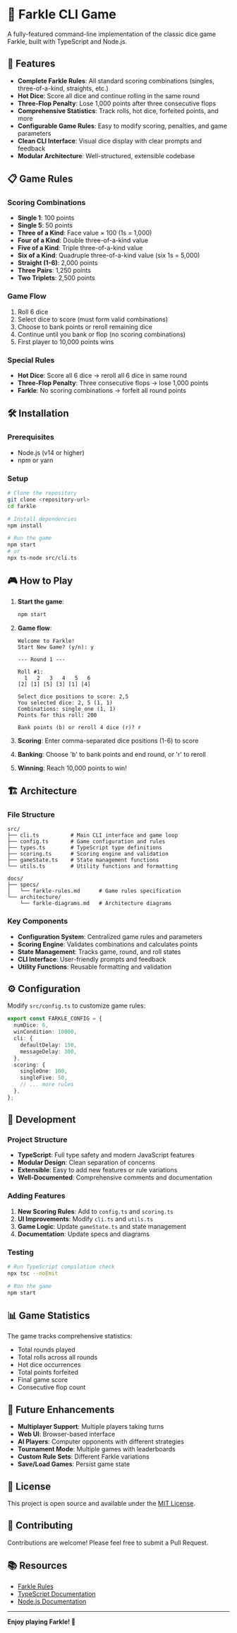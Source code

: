 # 🎲 Farkle CLI Game

A fully-featured command-line implementation of the classic dice game Farkle, built with TypeScript and Node.js.

## 🚀 Features

- **Complete Farkle Rules**: All standard scoring combinations (singles, three-of-a-kind, straights, etc.)
- **Hot Dice**: Score all dice and continue rolling in the same round
- **Three-Flop Penalty**: Lose 1,000 points after three consecutive flops
- **Comprehensive Statistics**: Track rolls, hot dice, forfeited points, and more
- **Configurable Game Rules**: Easy to modify scoring, penalties, and game parameters
- **Clean CLI Interface**: Visual dice display with clear prompts and feedback
- **Modular Architecture**: Well-structured, extensible codebase

## 📋 Game Rules

### Scoring Combinations

- **Single 1**: 100 points
- **Single 5**: 50 points
- **Three of a Kind**: Face value × 100 (1s = 1,000)
- **Four of a Kind**: Double three-of-a-kind value
- **Five of a Kind**: Triple three-of-a-kind value
- **Six of a Kind**: Quadruple three-of-a-kind value (six 1s = 5,000)
- **Straight (1-6)**: 2,000 points
- **Three Pairs**: 1,250 points
- **Two Triplets**: 2,500 points

### Game Flow

1. Roll 6 dice
2. Select dice to score (must form valid combinations)
3. Choose to bank points or reroll remaining dice
4. Continue until you bank or flop (no scoring combinations)
5. First player to 10,000 points wins

### Special Rules

- **Hot Dice**: Score all 6 dice → reroll all 6 dice in same round
- **Three-Flop Penalty**: Three consecutive flops → lose 1,000 points
- **Farkle**: No scoring combinations → forfeit all round points

## 🛠️ Installation

### Prerequisites

- Node.js (v14 or higher)
- npm or yarn

### Setup

```bash
# Clone the repository
git clone <repository-url>
cd farkle

# Install dependencies
npm install

# Run the game
npm start
# or
npx ts-node src/cli.ts
```

## 🎮 How to Play

1. **Start the game**:

   ```bash
   npm start
   ```

2. **Game flow**:

   ```
   Welcome to Farkle!
   Start New Game? (y/n): y

   --- Round 1 ---

   Roll #1:
     1   2   3   4   5   6
   [2] [1] [5] [3] [1] [4]

   Select dice positions to score: 2,5
   You selected dice: 2, 5 (1, 1)
   Combinations: single_one (1, 1)
   Points for this roll: 200

   Bank points (b) or reroll 4 dice (r)? r
   ```

3. **Scoring**: Enter comma-separated dice positions (1-6) to score
4. **Banking**: Choose 'b' to bank points and end round, or 'r' to reroll
5. **Winning**: Reach 10,000 points to win!

## 🏗️ Architecture

### File Structure

```
src/
├── cli.ts          # Main CLI interface and game loop
├── config.ts       # Game configuration and rules
├── types.ts        # TypeScript type definitions
├── scoring.ts      # Scoring engine and validation
├── gameState.ts    # State management functions
└── utils.ts        # Utility functions and formatting

docs/
├── specs/
│   └── farkle-rules.md      # Game rules specification
└── architecture/
    └── farkle-diagrams.md   # Architecture diagrams
```

### Key Components

- **Configuration System**: Centralized game rules and parameters
- **Scoring Engine**: Validates combinations and calculates points
- **State Management**: Tracks game, round, and roll states
- **CLI Interface**: User-friendly prompts and feedback
- **Utility Functions**: Reusable formatting and validation

## ⚙️ Configuration

Modify `src/config.ts` to customize game rules:

```typescript
export const FARKLE_CONFIG = {
  numDice: 6,
  winCondition: 10000,
  cli: {
    defaultDelay: 150,
    messageDelay: 300,
  },
  scoring: {
    singleOne: 100,
    singleFive: 50,
    // ... more rules
  },
};
```

## 🧪 Development

### Project Structure

- **TypeScript**: Full type safety and modern JavaScript features
- **Modular Design**: Clean separation of concerns
- **Extensible**: Easy to add new features or rule variations
- **Well-Documented**: Comprehensive comments and documentation

### Adding Features

1. **New Scoring Rules**: Add to `config.ts` and `scoring.ts`
2. **UI Improvements**: Modify `cli.ts` and `utils.ts`
3. **Game Logic**: Update `gameState.ts` and state management
4. **Documentation**: Update specs and diagrams

### Testing

```bash
# Run TypeScript compilation check
npx tsc --noEmit

# Run the game
npm start
```

## 📊 Game Statistics

The game tracks comprehensive statistics:

- Total rounds played
- Total rolls across all rounds
- Hot dice occurrences
- Total points forfeited
- Final game score
- Consecutive flop count

## 🎯 Future Enhancements

- **Multiplayer Support**: Multiple players taking turns
- **Web UI**: Browser-based interface
- **AI Players**: Computer opponents with different strategies
- **Tournament Mode**: Multiple games with leaderboards
- **Custom Rule Sets**: Different Farkle variations
- **Save/Load Games**: Persist game state

## 📝 License

This project is open source and available under the [MIT License](LICENSE).

## 🤝 Contributing

Contributions are welcome! Please feel free to submit a Pull Request.

## 📚 Resources

- [Farkle Rules](https://en.wikipedia.org/wiki/Farkle)
- [TypeScript Documentation](https://www.typescriptlang.org/)
- [Node.js Documentation](https://nodejs.org/)

---

**Enjoy playing Farkle! 🎲**
